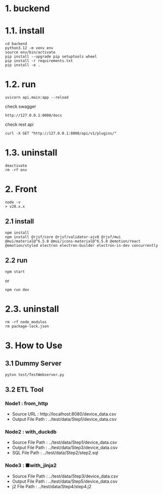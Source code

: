 # 1. buckend
# 1.1. install
```
cd backend
python3.12 -m venv env
source env/bin/activate
pip install --upgrade pip setuptools wheel
pip install -r requirements.txt
pip install -e .
```

# 1.2. run
```
uvicorn api.main:app --reload
```

check swagger
```
http://127.0.0.1:8000/docs
```

check rest api
```
curl -X GET "http://127.0.0.1:8000/api/v1/plugins/"
```

# 1.3. uninstall
```
deactivate
rm -rf env
```


# 2. Front
```
node -v
> v20.x.x
```

## 2.1 install
```
npm install
npm install @rjsf/core @rjsf/validator-ajv8 @rjsf/mui @mui/material@^6.5.0 @mui/icons-material@^6.5.0 @emotion/react @emotion/styled electron electron-builder electron-is-dev concurrently
```

## 2.2 run
```
npm start
```
or
```
npm run dev
```


# 2.3. uninstall
```
rm -rf node_modules
rm package-lock.json
```

# 3. How to Use
## 3.1 Dummy Server
```
pyton test/TestWebserver.py
```

## 3.2 ETL Tool
### Node1 : from_http
* Source URL        : http://localhost:8080/device_data.csv
* Output File Path  : ../test/data/Step1/device_data.csv

### Node2 : with_duckdb
* Source File Path  : ../test/data/Step1/device_data.csv
* Output File Path  : ../test/data/Step3/device_data.csv
* SQL    File Path  : ../test/data/Step2/step2.sql

### Node3 : ■with_jinja2
* Source File Path : ../test/data/Step3/device_data.csv
* Output File Path : ../test/data/Step5/device_data.csv
* j2     File Path : ../test/data/Step4/step4.j2

